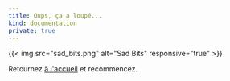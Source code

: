 ```yaml
---
title: Oups, ça a loupé...
kind: documentation
private: true
---
```


{{< img src="sad_bits.png" alt="Sad Bits" responsive="true" >}}

<div class="alert alert-error pull-left">
Retournez <a href="/">à l'accueil</a> et recommencez.
</div>
